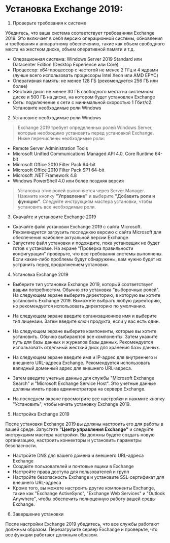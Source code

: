 # Установка Exchange 2019:

1. Проверьте требования к системе

Убедитесь, что ваша система соответствует требованиям Exchange 2019. Это включает в себя версию операционной системы, обновления и требования к аппаратному обеспечению, такие как объем свободного места на жестком диске, объем оперативной памяти и т.д.

- Операционная система: Windows Server 2019 Standard или Datacenter Edition (Desktop Experience или Core)
- Процессор: x64-процессор с частотой не менее 2 ГГц и 4 ядрами (лучше всего использовать процессоры Intel Xeon или AMD EPYC)
- Оперативная память: не менее 128 ГБ (рекомендуется 256 ГБ или более)
- Жесткий диск: не менее 30 ГБ свободного места на системном диске и 500 ГБ на диске, на котором будет установлен Exchange
- Сеть: подключение к сети с минимальной скоростью 1 Гбит/с2. Установите необходимые роли Windows

2. Установите необходимые роли Windows

> Exchange 2019 требует определенных ролей Windows Server, которые необходимо установить перед установкой Exchange. Ниже перечислены необходимые роли:

- Remote Server Administration Tools
- Microsoft Unified Communications Managed API 4.0, Core Runtime 64-bit
- Microsoft Office 2010 Filter Pack 64-bit
- Microsoft Office 2010 Filter Pack SP1 64-bit
- Microsoft .NET Framework 4.8
- Windows PowerShell 4.0 или более поздняя версия

>Установка этих ролей выполняется через Server Manager. Нажмите кнопку **"Управление"** и выберите **"Добавить роли и функции"**. Следуйте инструкциям мастера установки, чтобы установить все необходимые роли.

3. Скачайте и установите Exchange 2019

- Скачайте файл установки Exchange 2019 с сайта Microsoft. Рекомендуется загрузить последнюю версию с сайта Microsoft для обеспечения наиболее актуальной версии Exchange.
- Запустите файл установки и подождите, пока установщик не будет готов к установке. На экране "Проверка правильности конфигурации" проверьте, что все требования системы выполнены. Если какие-либо проблемы будут обнаружены, вам нужно будет их устранить перед продолжением установки.

4. Установка Exchange 2019

- Выберите тип установки Exchange 2019, который соответствует вашим потребностям. Обычно это установка "выборочных ролей". На следующем экране выберите директорию, в которую вы хотите установить Exchange 2019. Выможете выбрать любую директорию, но рекомендуется использовать директорию по умолчанию.

- На следующем экране введите организационное имя и выберите тип лицензии. Затем введите ключ продукта, если у вас есть один.

- На следующем экране выберите компоненты, которые вы хотите установить. Обычно выбираются все компоненты. Затем укажите путь для базы данных и журналов базы данных. Рекомендуется использовать отдельный жесткий диск для хранения базы данных.

- На следующем экране введите имя и IP-адрес для внутреннего и внешнего URL-адреса Exchange. Рекомендуется использовать валидный доменный адрес для внешнего URL-адреса.

- Затем введите учетные данные для службы "Microsoft Exchange Search" и "Microsoft Exchange Service Host". Это учетные данные должны иметь права администратора на сервере Exchange.

- На последнем экране просмотрите все настройки и нажмите кнопку "Установить", чтобы начать установку Exchange 2019.

5. Настройка Exchange 2019

После установки Exchange 2019 вы должны настроить его для работы в вашей среде. Запустите **"Центр управления Exchange"** и следуйте инструкциям мастера настройки. Вы должны будете создать новую организацию, настроить коннекторы и установить параметры безопасности.

- Настройте DNS для вашего домена и внешнего URL-адреса Exchange
- Создайте пользователей и почтовые ящики в Exchange
- Настройте права доступа для пользователей и групп
- Настройте безопасность Exchange и установите SSL-сертификат для внешнего URL-адреса
- Кроме того, вы можете настроить другие компоненты Exchange, такие как "Exchange ActiveSync", "Exchange Web Services" и "Outlook Anywhere", чтобы обеспечить полноценную работу вашей среды Exchange.

6. Завершение установки

После настройки Exchange 2019 убедитесь, что все службы работают должным образом. Перезагрузите сервер Exchange и проверьте, что все функции работают должным образом.
